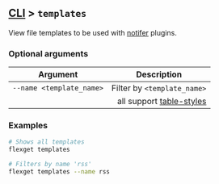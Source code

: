 ## [CLI](/CLI) > `templates`
View file templates to be used with [notifer](/Plugins/Notifiers) plugins.

### Optional arguments
|  Argument | Description |
| --- | --- |
|`--name <template_name>`| Filter by `<template_name>`
||<div align="right">all support [table-styles](/CLI/--table-styles)</div>|

### Examples
```bash
# Shows all templates
flexget templates

# Filters by name 'rss'
flexget templates --name rss
```